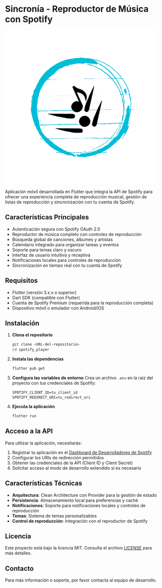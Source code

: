 # Sincronía - Reproductor de Música con Spotify

![Sincronía Logo](assets/images/logo.png)

Aplicación móvil desarrollada en Flutter que integra la API de Spotify para ofrecer una experiencia completa de reproducción musical, gestión de listas de reproducción y sincronización con tu cuenta de Spotify.

## Características Principales

- Autenticación segura con Spotify OAuth 2.0
- Reproductor de música completo con controles de reproducción
- Búsqueda global de canciones, álbumes y artistas
- Calendario integrado para organizar tareas y eventos
- Soporte para temas claro y oscuro
- Interfaz de usuario intuitiva y receptiva
- Notificaciones locales para controles de reproducción
- Sincronización en tiempo real con tu cuenta de Spotify

## Requisitos

- Flutter (versión 3.x.x o superior)
- Dart SDK (compatible con Flutter)
- Cuenta de Spotify Premium (requerida para la reproducción completa)
- Dispositivo móvil o emulador con Android/iOS

## Instalación

1. **Clona el repositorio**
   ```bash
   git clone <URL-del-repositorio>
   cd spotify_player
   ```

2. **Instala las dependencias**
   ```bash
   flutter pub get
   ```

3. **Configura las variables de entorno**
   Crea un archivo `.env` en la raíz del proyecto con tus credenciales de Spotify:
   ```
   SPOTIFY_CLIENT_ID=tu_client_id
   SPOTIFY_REDIRECT_URI=tu_redirect_uri
   ```

4. **Ejecuta la aplicación**
   ```bash
   flutter run
   ```

## Acceso a la API

Para utilizar la aplicación, necesitarás:

1. Registrar tu aplicación en el [Dashboard de Desarrolladores de Spotify](https://developer.spotify.com/dashboard/)
2. Configurar los URIs de redirección permitidos
3. Obtener las credenciales de la API (Client ID y Client Secret)
4. Solicitar acceso al modo de desarrollo extendido si es necesario

## Características Técnicas

- **Arquitectura**: Clean Architecture con Provider para la gestión de estado
- **Persistencia**: Almacenamiento local para preferencias y caché
- **Notificaciones**: Soporte para notificaciones locales y controles de reproducción
- **Temas**: Sistema de temas personalizables
- **Control de reproducción**: Integración con el reproductor de Spotify

## Licencia

Este proyecto está bajo la licencia MIT. Consulta el archivo [LICENSE](LICENSE) para más detalles.

## Contacto

Para más información o soporte, por favor contacta al equipo de desarrollo.
